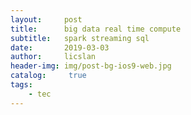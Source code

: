 ```yaml
---
layout:     post
title:      big data real time compute
subtitle:   spark streaming sql   
date:       2019-03-03
author:     licslan
header-img: img/post-bg-ios9-web.jpg
catalog: 	 true
tags:
    - tec
---  
```

